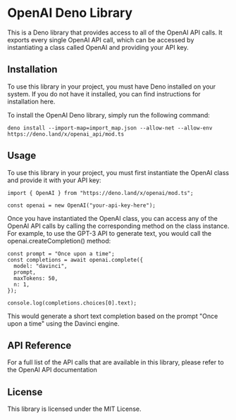 # OpenAI Deno Library
This is a Deno library that provides access to all of the OpenAI API calls. It exports every single OpenAI API call, which can be accessed by instantiating a class called OpenAI and providing your API key.

## Installation
To use this library in your project, you must have Deno installed on your system. If you do not have it installed, you can find instructions for installation here.

To install the OpenAI Deno library, simply run the following command:
```
deno install --import-map=import_map.json --allow-net --allow-env https://deno.land/x/openai_api/mod.ts
```

## Usage
To use this library in your project, you must first instantiate the OpenAI class and provide it with your API key:
```
import { OpenAI } from "https://deno.land/x/openai/mod.ts";

const openai = new OpenAI("your-api-key-here");
```

Once you have instantiated the OpenAI class, you can access any of the OpenAI API calls by calling the corresponding method on the class instance. For example, to use the GPT-3 API to generate text, you would call the openai.createCompletion() method:


```
const prompt = "Once upon a time";
const completions = await openai.complete({
  model: "davinci",
  prompt,
  maxTokens: 50,
  n: 1,
});

console.log(completions.choices[0].text);
```

This would generate a short text completion based on the prompt "Once upon a time" using the Davinci engine.

## API Reference
For a full list of the API calls that are available in this library, please refer to the OpenAI API documentation

## License

This library is licensed under the MIT License.